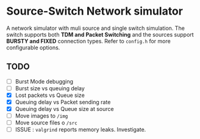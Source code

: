 # Source-Switch Network simulator
A network simulator with muli source and single switch simulation. The switch supports both **TDM and Packet Switching** and the sources support **BURSTY and FIXED** connection types. Refer to `config.h` for more configurable options.

## TODO
- [ ] Burst Mode debugging
- [ ] Burst size vs queuing delay
- [X] Lost packets vs Queue size
- [X] Queuing delay vs Packet sending rate
- [X] Queuing delay vs Queue size at source
- [ ] Move images to `/img`
- [ ] Move source files o `/src`
- [ ] ISSUE : `valgrind` reports memory leaks. Investigate.